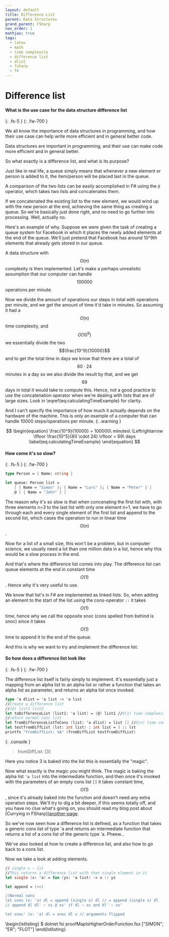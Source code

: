 ```yaml
---
layout: default
title: Difference List
parent: Data Structures
grand_parent: FSharp
nav_order: 1
mathjax: true
tags: 
  - latex
  - math
  - time complexity
  - difference list
  - dlist
  - fsharp
  - f#
---
```


# Difference list


#### What is the use case for the data structure difference list
{: .fs-5 }
{: .fw-700 }

We all know the importance of data structures in programming, and how their use case can help write more efficient and in general better code.

Data structures are important in programming, and their use can make code more efficient and in general better.

So what exactly is a difference list, and what is its purpose?

Just like in real life, a queue simply means that whenever a new element or person is added to it, the item/person will be placed last in the queue. 


A comparison of the two lists can be easily accomplished in F# using the `@` operator, which takes two lists and concatenates them. 

If we concatenated the existing list to the new element, we would wind up with the new person at the end, achieving the same thing as creating a queue. So we're basically just done right, and no need to go further into processing. Well, actually no.

Here's an example of why. Suppose we were given the task of creating a queue system for Facebook in which it places the newly added elements at the end of the queue. We'll just pretend that Facebook has around 10^9th elements that already gets stored in our queue. 

A data structure with $$O(n)$$ complexity is then implemented. Let's make a perhaps unrealistic assumption that our computer can handle $$100000$$ operations per minute.

Now we divide the amount of operations our steps in total with operations per minute, and we get the amount of time it'd take in minutes. So assuming it had a $$O(n)$$ time complexity, and $$O(10^9)$$ we essentially divide the two $$\frac{10^9}{10000}$$ and to get the total time in days we know that there are a total of $$60 \cdot 24$$ minutes in a day so we also divide the result by that, and we get $$69$$ days in total it would take to compute this. Hence, not a good practice to use the concatenation operator when we're dealing with lists that are of large sizes. Look in \eqref{eq:calculatingTimeExample} for clarity.

And I can't specify the importance of how much it actually depends on the hardware of the machine. This is only an example of a computer that can handle 10000 steps/operations per minute. 
{: .warning }


$$
\begin{equation}
\frac{10^9}{10000} = 100000\ minutes\ \Leftrightarrow \lfloor \frac{10^5}{60 \cdot 24} \rfloor = 69\ days
\label{eq:calculatingTimeExample}
\end{equation}
$$

#### How come it's so slow?
{: .fs-5 }
{: .fw-700 }

```fsharp
type Person = { Name: string }

let queue: Person list =
    [ { Name = "Simon" }; { Name = "Lars" }; { Name = "Peter" } ]
    @ [ { Name = "John" } ]
```

The reason why it's so slow is that when concenating the first list with, with three elements n=3 to the last list with only one element n=1, we have to go through each and every single element of the first list and append to the second list, which cases the operation to run in linear time $$O(n)$$. 

Now for a list of a small size, this won't be a problem, but in computer science, we usually need a lot than one million data in a list, hence why this would be a slow process in the end. 

And that's where the difference list comes into play. The difference list can queue elements at the end in constant time $$O(1)$$. Hence why it's very useful to use. 

We know that list's in F# are implemented as linked lists. So, when adding an element to the start of the list using the cons-operator `::` it takes $$O(1)$$ time, hence why we call the opposite snoc (cons spelled from behind is snoc) since it takes $$O(1)$$ time to append it to the end of the queue. 

And this is why we want to try and implement the difference list. 

#### So how does a difference list look like
{: .fs-5 }
{: .fw-700 }

The difference list itself is fairly simply to implement. It's essentially just a mapping from an alpha list to an alpha list or rather a function that takes an alpha list as parameter, and returns an alpha list once invoked. 
```fsharp
type 'a dlist = 'a list -> 'a list
//Create a difference list
//(@) list1 list2
let toDifferenceList (list1: 'a list) = (@) list1 //O(1) time complexity
//return normal cons list
let fromDifferenceListToCons (list: 'a dlist) = list [] //O(n) time complexity
let testfromDiffList (lst: int list) : int list = 3 :: lst
printfn "fromDiffList: %A" (fromDiffList testfromDiffList)
```

{: .console }
> fromDiffList: [3]

Here you notice 3 is baked into the list this is essentially the "magic". 

Now what exactly is the magic you might think. The magic is baking the alpha list `'a list` into the intermediate function, and then once it's invoked with the parameters of an empty cons list `[]` it takes constant time, $$O(1)$$, since it's already baked into the function and doesn't need any extra operation steps. We'll try to dig a bit deeper, if this seems totally off, and you have no clue what's going on, you should read my blog post about [Currying in FSharp]([another-page](https://simonsejse.github.io/blog/docs/fsharp/currying.html).

So we've now seen how a difference list is defined, as a function that takes a generic cons list of type 'a and returns an intermediate function that returns a list of a cons list of the generic type 'a. Pheew...

We've also looked at how to create a difference list, and also how to go back to a cons list.

Now we take a look at adding elements.
```fsharp
// single x ~ [x] 
//This returns a difference list with that single element in it 
let single (x: 'a) = fun (ys: 'a list) -> x :: ys

let append = (<<)

//Normal cons
let cons (x: 'a) dl = append (single x) dl // = append (single x) dl
// append dl dl' ~ xs @ xs' if dl ~ xs and dl' ~ xs'

let snoc' (x: 'a) dl = snoc dl x // arguments flipped
```

\begin{lstlisting}
$ dotnet fsi proofMapIsHigherOrderFunction.fsx
["SIMON"; "ER"; "FLOT"]
\end{lstlisting}
